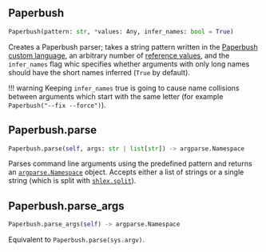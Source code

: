 ## Paperbush

```py
Paperbush(pattern: str, *values: Any, infer_names: bool = True)
```
Creates a Paperbush parser; takes a string pattern
written in the [Paperbush custom language](dsl.md), an arbitrary number of
[reference values](dsl.md#value-references), and the `infer_names` flag whic
specifies whether arguments with only long names should have the short names
inferred (`True` by default).

!!! warning
    Keeping `infer_names` true is going to cause name collisions between arguments which start with the same letter (for example `Paperbush("--fix --force")`).

## Paperbush.parse

```py
Paperbush.parse(self, args: str | list[str]) -> argparse.Namespace
```

Parses command line arguments using the predefined pattern and returns an
[`argparse.Namespace`](https://docs.python.org/3/library/argparse.html#argparse.Namespace)
object. Accepts either a list of strings or a single string (which is split
with [`shlex.split`](https://docs.python.org/3/library/shlex.html#shlex.split)).


## Paperbush.parse_args

```py
Paperbush.parse_args(self) -> argparse.Namespace
```
Equivalent to `Paperbush.parse(sys.argv)`.